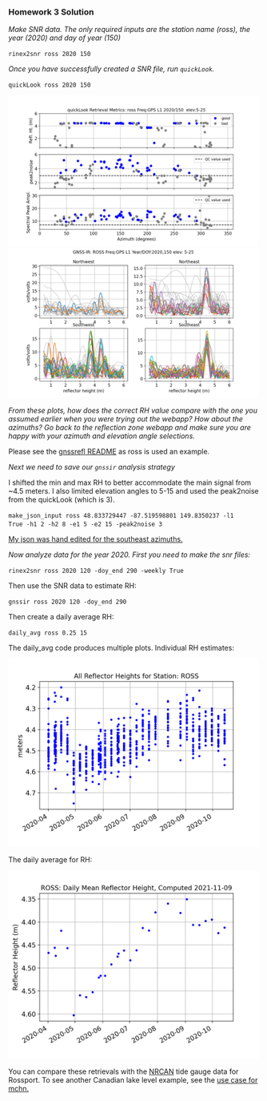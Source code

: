### Homework 3 Solution


*Make SNR data. The only required inputs are the 
station name (ross), the year (2020) and day of year (150)*


<code>rinex2snr ross 2020 150</code> 


*Once you have successfully created a SNR file, run <code>quickLook</code>.*


<code>quickLook ross 2020 150</code> 

<img src=ross_1.png width=500 />

<img src=ross_2.png width=500 />

*From these plots, how does the correct *RH* value compare with the one you assumed earlier when you 
were trying out the webapp?  How about the azimuths?  Go back to the reflection zone webapp and 
make sure you are happy with your azimuth and elevation angle selections.*

Please see the [gnssrefl README](https://github.com/kristinemlarson/gnssrefl) as ross is used an example.

*Next we need to save our <code>gnssir</code> analysis strategy*

I shifted the min and max RH to better accommodate the main signal from ~4.5 meters. I also limited 
elevation angles to 5-15 and used the peak2noise from the quickLook (which is 3).

<code>make_json_input ross 48.833729447 -87.519598801 149.8350237 -l1 True -h1 2 -h2 8 -e1 5 -e2 15 -peak2noise 3</code>


[My json was hand edited for the southeast azimuths.](ross.json)

*Now analyze data for the year 2020. First you need to make the snr files:*

<code>rinex2snr ross 2020 120 -doy_end 290 -weekly True</code> 

Then use the SNR data to estimate RH:

<code>gnssir ross 2020 120 -doy_end 290 </code> 

Then create a daily average RH:

<code>daily_avg ross 0.25 15</code>

The daily_avg code produces multiple plots. Individual RH estimates:

<img src=ross_all.png width=500 />

The daily average for RH:

<img src=ross-dailyavg.png width=500  />

You can compare these retrievals with the [NRCAN](https://www.nrcan.gc.ca/home) 
tide gauge data for Rossport.
To see another Canadian lake level example, see the [use case for mchn.](https://github.com/kristinemlarson/gnssrefl/blob/master/tests/use_cases/use_mchn.md)
